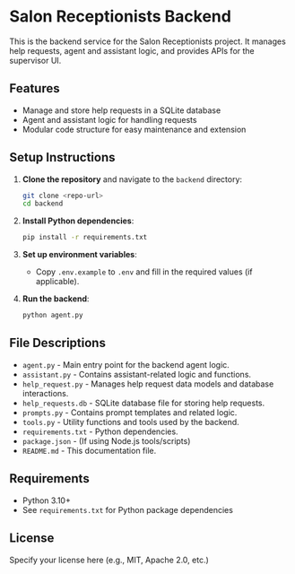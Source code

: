 # Salon Receptionists Backend

This is the backend service for the Salon Receptionists project. It manages help requests, agent and assistant logic, and provides APIs for the supervisor UI.

## Features

- Manage and store help requests in a SQLite database
- Agent and assistant logic for handling requests
- Modular code structure for easy maintenance and extension

## Setup Instructions

1. **Clone the repository** and navigate to the `backend` directory:
	```sh
	git clone <repo-url>
	cd backend
	```

2. **Install Python dependencies**:
	```sh
	pip install -r requirements.txt
	```

3. **Set up environment variables**:
	- Copy `.env.example` to `.env` and fill in the required values (if applicable).

4. **Run the backend**:
	```sh
	python agent.py
	```

## File Descriptions

- `agent.py` - Main entry point for the backend agent logic.
- `assistant.py` - Contains assistant-related logic and functions.
- `help_request.py` - Manages help request data models and database interactions.
- `help_requests.db` - SQLite database file for storing help requests.
- `prompts.py` - Contains prompt templates and related logic.
- `tools.py` - Utility functions and tools used by the backend.
- `requirements.txt` - Python dependencies.
- `package.json` - (If using Node.js tools/scripts)
- `README.md` - This documentation file.

## Requirements

- Python 3.10+
- See `requirements.txt` for Python package dependencies

## License

Specify your license here (e.g., MIT, Apache 2.0, etc.)
